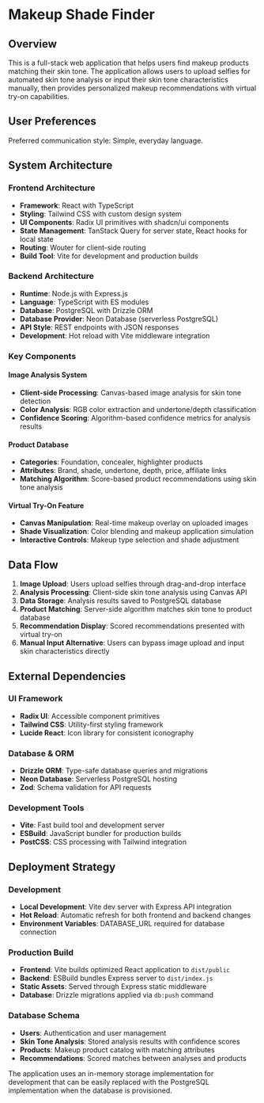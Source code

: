 # Makeup Shade Finder

## Overview

This is a full-stack web application that helps users find makeup products matching their skin tone. The application allows users to upload selfies for automated skin tone analysis or input their skin tone characteristics manually, then provides personalized makeup recommendations with virtual try-on capabilities.

## User Preferences

Preferred communication style: Simple, everyday language.

## System Architecture

### Frontend Architecture
- **Framework**: React with TypeScript
- **Styling**: Tailwind CSS with custom design system
- **UI Components**: Radix UI primitives with shadcn/ui components
- **State Management**: TanStack Query for server state, React hooks for local state
- **Routing**: Wouter for client-side routing
- **Build Tool**: Vite for development and production builds

### Backend Architecture
- **Runtime**: Node.js with Express.js
- **Language**: TypeScript with ES modules
- **Database**: PostgreSQL with Drizzle ORM
- **Database Provider**: Neon Database (serverless PostgreSQL)
- **API Style**: REST endpoints with JSON responses
- **Development**: Hot reload with Vite middleware integration

### Key Components

#### Image Analysis System
- **Client-side Processing**: Canvas-based image analysis for skin tone detection
- **Color Analysis**: RGB color extraction and undertone/depth classification
- **Confidence Scoring**: Algorithm-based confidence metrics for analysis results

#### Product Database
- **Categories**: Foundation, concealer, highlighter products
- **Attributes**: Brand, shade, undertone, depth, price, affiliate links
- **Matching Algorithm**: Score-based product recommendations using skin tone analysis

#### Virtual Try-On Feature
- **Canvas Manipulation**: Real-time makeup overlay on uploaded images
- **Shade Visualization**: Color blending and makeup application simulation
- **Interactive Controls**: Makeup type selection and shade adjustment

## Data Flow

1. **Image Upload**: Users upload selfies through drag-and-drop interface
2. **Analysis Processing**: Client-side skin tone analysis using Canvas API
3. **Data Storage**: Analysis results saved to PostgreSQL database
4. **Product Matching**: Server-side algorithm matches skin tone to product database
5. **Recommendation Display**: Scored recommendations presented with virtual try-on
6. **Manual Input Alternative**: Users can bypass image upload and input skin characteristics directly

## External Dependencies

### UI Framework
- **Radix UI**: Accessible component primitives
- **Tailwind CSS**: Utility-first styling framework
- **Lucide React**: Icon library for consistent iconography

### Database & ORM
- **Drizzle ORM**: Type-safe database queries and migrations
- **Neon Database**: Serverless PostgreSQL hosting
- **Zod**: Schema validation for API requests

### Development Tools
- **Vite**: Fast build tool and development server
- **ESBuild**: JavaScript bundler for production builds
- **PostCSS**: CSS processing with Tailwind integration

## Deployment Strategy

### Development
- **Local Development**: Vite dev server with Express API integration
- **Hot Reload**: Automatic refresh for both frontend and backend changes
- **Environment Variables**: DATABASE_URL required for database connection

### Production Build
- **Frontend**: Vite builds optimized React application to `dist/public`
- **Backend**: ESBuild bundles Express server to `dist/index.js`
- **Static Assets**: Served through Express static middleware
- **Database**: Drizzle migrations applied via `db:push` command

### Database Schema
- **Users**: Authentication and user management
- **Skin Tone Analysis**: Stored analysis results with confidence scores
- **Products**: Makeup product catalog with matching attributes
- **Recommendations**: Scored matches between analyses and products

The application uses an in-memory storage implementation for development that can be easily replaced with the PostgreSQL implementation when the database is provisioned.